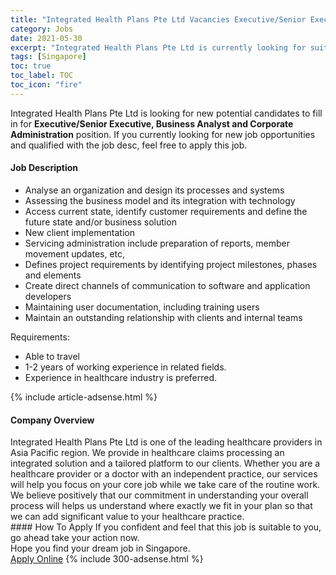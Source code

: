 ```yaml
---
title: "Integrated Health Plans Pte Ltd Vacancies Executive/Senior Executive, Business Analyst and Corporate Administration" 
category: Jobs 
date: 2021-05-30 
excerpt: "Integrated Health Plans Pte Ltd is currently looking for suitable person to fill in the Executive/Senior Executive, Business Analyst and Corporate Administration which based in Singapore" 
tags: [Singapore] 
toc: true 
toc_label: TOC 
toc_icon: "fire" 
--- 
```


<p>Integrated Health Plans Pte Ltd is looking for new potential candidates to fill in for <b>Executive/Senior Executive, Business Analyst and Corporate Administration</b> position. If you currently looking for new job opportunities and qualified with the job desc, feel free to apply this job.
</p><div><div><h4>Job Description</h4></div><div><div><span><div><ul><li>Analyse an organization and design its processes and systems</li><li>Assessing the business model and its integration with technology</li><li>Access current state, identify customer requirements and define the future state and/or business solution</li><li>New client implementation</li><li>Servicing administration include preparation of reports, member movement updates, etc,</li><li>Defines project requirements by identifying project milestones, phases and elements</li><li>Create direct channels of communication to software and application developers</li><li>Maintaining user documentation, including training users</li><li>Maintain an outstanding relationship with clients and internal teams</li></ul><p>Requirements:</p><ul><li>Able to travel</li><li><span>1-2 years of working experience in related fields.</span></li><li><span>Experience in healthcare industry is preferred.</span></li></ul></div></span></div></div></div> 
{% include article-adsense.html %} 
<div><div><h4>Company Overview</h4></div><div><div><span><div><div>Integrated Health Plans Pte Ltd is one of the leading healthcare providers in Asia Pacific region. We provide in healthcare claims processing an integrated solution and a tailored platform to our clients. Whether you are a healthcare provider or a doctor with an independent practice, our services will help you focus on your core job while we take care of the routine work. We believe positively that our commitment in understanding your overall process will helps us understand where exactly we fit in your plan so that we can add significant value to your healthcare practice.</div></div></span></div></div></div> 
#### How To Apply 
If you confident and feel that this job is suitable to you, go ahead take your action now. <br/> 
Hope you find your dream job in Singapore. <br/> 
<a href="https://www.jobstreet.com.my/en/job/executive-senior-executive-business-analyst-and-corporate-administration-8570619/origin/sg?jobId=jobstreet-sg-job-8570619&" class="btn btn--info" target="_blank" rel="nofollow noopenner">Apply Online</a> 
{% include 300-adsense.html %} 